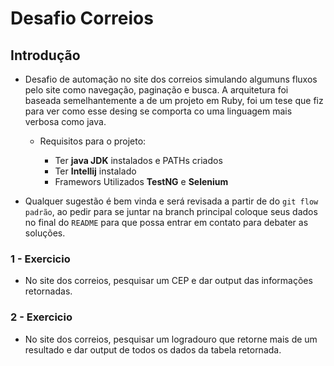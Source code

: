 # Desafio Correios

## Introdução

* Desafio de automação no site dos correios simulando algumuns fluxos pelo site como navegação, paginação e busca. 
A arquitetura foi baseada semelhantemente a de um projeto em Ruby, foi um tese que fiz para ver como esse desing se comporta co uma linguagem mais verbosa como java.

  * Requisitos para o projeto:

    * Ter **java JDK** instalados e PATHs criados
    * Ter **Intellij** instalado
    * Framewors Utilizados **TestNG** e **Selenium**

 * Qualquer sugestão é bem vinda e será revisada a partir de do `git flow padrão`, ao pedir para se juntar na branch principal coloque seus dados no final do `README` para que possa entrar em contato para debater as soluções.

### 1 - Exercicio

* No site dos correios, pesquisar um CEP e dar output das informações retornadas.

### 2 - Exercicio

* No site dos correios, pesquisar um logradouro que retorne mais de um resultado e dar output de todos os dados da tabela retornada.


